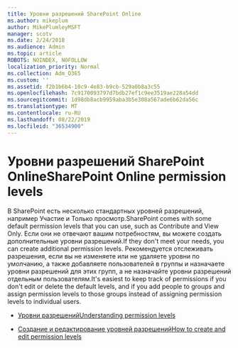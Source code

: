 ```yaml
---
title: Уровни разрешений SharePoint Online
ms.author: mikeplum
author: MikePlumleyMSFT
manager: scotv
ms.date: 2/24/2018
ms.audience: Admin
ms.topic: article
ROBOTS: NOINDEX, NOFOLLOW
localization_priority: Normal
ms.collection: Adm_O365
ms.custom: ''
ms.assetid: f2b1b6b4-10c9-4e83-b9cb-529a0b8a3c55
ms.openlocfilehash: 7c9170093797d7bdb27ef1c9ee3519ae228a54dd
ms.sourcegitcommit: 1d98db8acb9959aba3b5e308a567ade6b62da56c
ms.translationtype: MT
ms.contentlocale: ru-RU
ms.lasthandoff: 08/22/2019
ms.locfileid: "36534900"
---
```

# <a name="sharepoint-online-permission-levels"></a><span data-ttu-id="ca0f1-102">Уровни разрешений SharePoint Online</span><span class="sxs-lookup"><span data-stu-id="ca0f1-102">SharePoint Online permission levels</span></span>

<span data-ttu-id="ca0f1-103">В SharePoint есть несколько стандартных уровней разрешений, например Участие и Только просмотр.</span><span class="sxs-lookup"><span data-stu-id="ca0f1-103">SharePoint comes with some default permission levels that you can use, such as Contribute and View Only.</span></span> <span data-ttu-id="ca0f1-104">Если они не отвечают вашим потребностям, вы можете создать дополнительные уровни разрешений.</span><span class="sxs-lookup"><span data-stu-id="ca0f1-104">If they don't meet your needs, you can create additional permission levels.</span></span> <span data-ttu-id="ca0f1-105">Рекомендуется отслеживать разрешения, если вы не изменяете или не удаляете уровни по умолчанию, а также добавляете пользователей в группы и назначаете уровни разрешений для этих групп, а не назначайте уровни разрешений отдельным пользователям.</span><span class="sxs-lookup"><span data-stu-id="ca0f1-105">It's easiest to keep track of permissions if you don't edit or delete the default levels, and if you add people to groups and assign permission levels to those groups instead of assigning permission levels to individual users.</span></span>
  
- [<span data-ttu-id="ca0f1-106">Уровни разрешений</span><span class="sxs-lookup"><span data-stu-id="ca0f1-106">Understanding permission levels</span></span>](https://go.microsoft.com/fwlink/?linkid=867071)
    
- [<span data-ttu-id="ca0f1-107">Создание и редактирование уровней разрешений</span><span class="sxs-lookup"><span data-stu-id="ca0f1-107">How to create and edit permission levels</span></span>](https://go.microsoft.com/fwlink/?linkid=867072)
    

